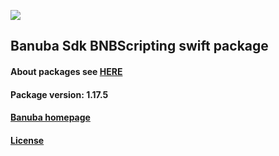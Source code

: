 [![](https://www.banuba.com/hubfs/Banuba_November2018/Images/Banuba%20SDK.png)](https://docs.banuba.com/far-sdk/tutorials/development/basic_integration?platform=ios)

## Banuba Sdk BNBScripting swift package

#### About packages see [HERE](https://docs.banuba.com/far-sdk/tutorials/development/installation?platform=ios)

#### Package version: **1.17.5**

#### **[Banuba homepage](https://banuba.com)**

#### **[License](https://www.banuba.com/terms)**
